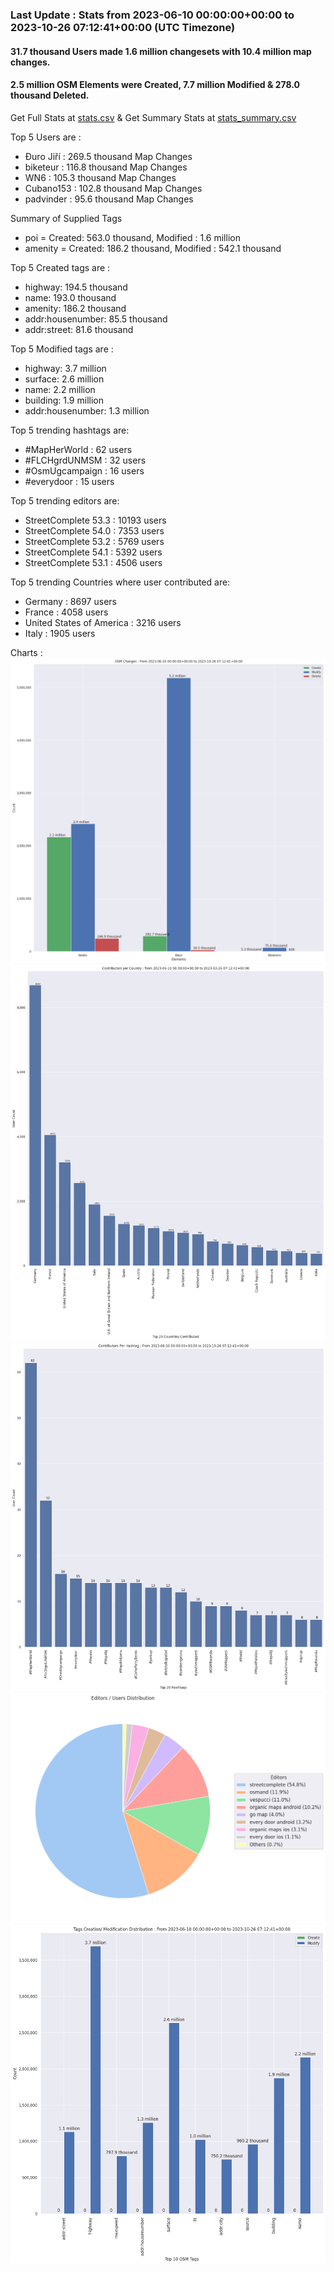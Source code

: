 ### Last Update : Stats from 2023-06-10 00:00:00+00:00 to 2023-10-26 07:12:41+00:00 (UTC Timezone)

#### 31.7 thousand Users made 1.6 million changesets with 10.4 million map changes.
#### 2.5 million OSM Elements were Created, 7.7 million Modified & 278.0 thousand Deleted.
Get Full Stats at [stats.csv](/stats/fieldmappers/Daily/stats.csv)
 & Get Summary Stats at [stats_summary.csv](/stats/fieldmappers/Daily/stats_summary.csv)

Top 5 Users are : 
- Đuro Jiří : 269.5 thousand Map Changes
- biketeur : 116.8 thousand Map Changes
- WN6 : 105.3 thousand Map Changes
- Cubano153 : 102.8 thousand Map Changes
- padvinder : 95.6 thousand Map Changes

Summary of Supplied Tags
- poi = Created: 563.0 thousand, Modified : 1.6 million
- amenity = Created: 186.2 thousand, Modified : 542.1 thousand


Top 5 Created tags are :
- highway: 194.5 thousand
- name: 193.0 thousand
- amenity: 186.2 thousand
- addr:housenumber: 85.5 thousand
- addr:street: 81.6 thousand


Top 5 Modified tags are :
- highway: 3.7 million
- surface: 2.6 million
- name: 2.2 million
- building: 1.9 million
- addr:housenumber: 1.3 million


Top 5 trending hashtags are:
- #MapHerWorld : 62 users
- #FLCHgrdUNMSM : 32 users
- #OsmUgcampaign : 16 users
- #everydoor : 15 users


Top 5 trending editors are:
- StreetComplete 53.3 : 10193 users
- StreetComplete 54.0 : 7353 users
- StreetComplete 53.2 : 5769 users
- StreetComplete 54.1 : 5392 users
- StreetComplete 53.1 : 4506 users


Top 5 trending Countries where user contributed are:
- Germany : 8697 users
- France : 4058 users
- United States of America : 3216 users
- Italy : 1905 users


 Charts : 
![Alt text](./stats_osm_changes.png) 
![Alt text](./stats_users_per_country.png) 
![Alt text](./stats_users_per_hashtag.png) 
![Alt text](./stats_editors_pie_chart.png) 
![Alt text](./stats_tags.png) 
